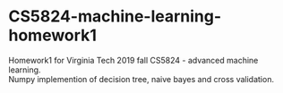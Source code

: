 # CS5824-machine-learning-homework1
Homework1 for Virginia Tech 2019 fall CS5824 - advanced machine learning.  
Numpy implemention of decision tree, naive bayes and cross validation.

